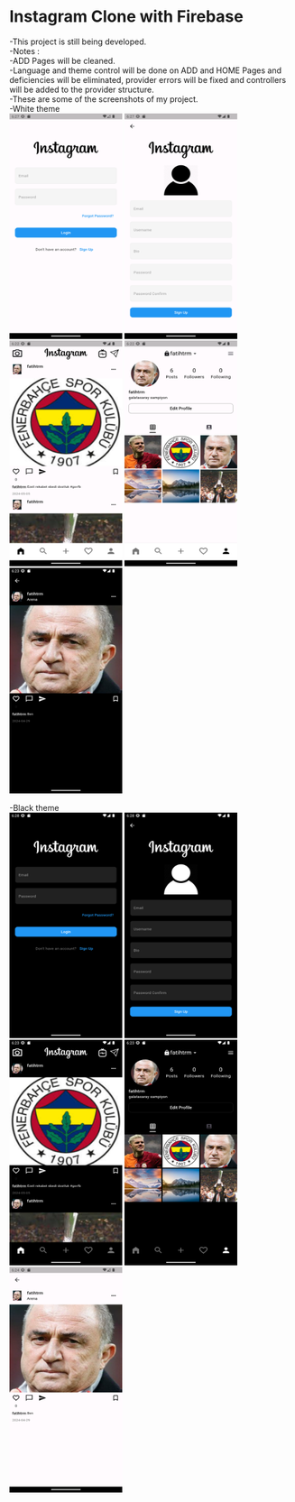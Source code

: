 # Instagram Clone with Firebase
-This project is still being developed.<br>
-Notes : <br>
-ADD Pages will be cleaned.<br>
-Language and theme control will be done on ADD and HOME Pages and deficiencies will be eliminated, provider errors will be fixed and controllers will be added to the provider structure.<br>
-These are some of the screenshots of my project.<br>
-White theme<br>
<img src="screenshots/1w.png" width="200" height="400">
<img src="screenshots/2w.png" width="200" height="400">
<img src="screenshots/3w.png" width="200" height="400">
<img src="screenshots/4w.png" width="200" height="400">
<img src="screenshots/5b.png" width="200" height="400"><br>

-Black theme<br>
<img src="screenshots/1b.png" width="200" height="400">
<img src="screenshots/2b.png" width="200" height="400">
<img src="screenshots/3b.png" width="200" height="400">
<img src="screenshots/4b.png" width="200" height="400">
<img src="screenshots/5w.png" width="200" height="400">
